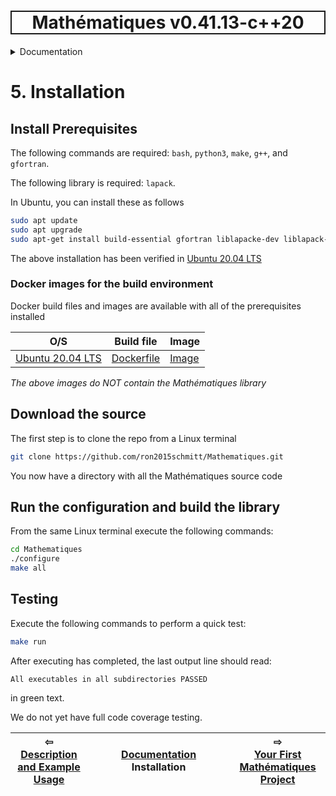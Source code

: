 <h1 style='border: 2px solid; text-align: center'>Mathématiques v0.41.13-c++20</h1>

<details>

<summary>Documentation</summary>

# [Documentation](../README.md)<br>
1. [License](../license/README.md)<br>
2. [About](../about/README.md)<br>
3. [Status, Planned Work & Release Notes](../status-release/README.md)<br>
4. [Description and Example Usage](../overview/README.md)<br>
5. _Installation_ <br>
6. [Your First Mathématiques Project](../first-project/README.md)<br>
7. [Usage Guide: Syntax, Data Types, Functions, etc](../user-guide/README.md)<br>
8. [Benchmarks](../benchmarks/README.md)<br>
9. [Tests](../test/README.md)<br>
10. [Developer Guide: Modifying and Extending Mathématiques](../developer-guide/README.md)<br>


</details>



# 5. Installation



## Install Prerequisites

The following commands are required: `bash`, `python3`, `make`, `g++`, and `gfortran`.

The following library is required: `lapack`.

In Ubuntu, you can install these as follows
```bash
sudo apt update
sudo apt upgrade
sudo apt-get install build-essential gfortran liblapacke-dev liblapack-doc
```
The above installation has been verified in [Ubuntu 20.04 LTS](https://releases.ubuntu.com/20.04/)

<a name="docker-images"></a>
### Docker images for the build environment

Docker build files and images are available with all of the prerequisites installed

| O/S  | Build file | Image |
| ----------- | ----------- | ----------- |
| [Ubuntu 20.04 LTS](https://releases.ubuntu.com/20.04/) | [Dockerfile](https://github.com/ron2015schmitt/Mathematiques/tree/master/docker/ubuntu-20.04) | [Image](https://hub.docker.com/repository/docker/electron2015/ubuntu-20.04-mathq-env) |

*The above images do NOT contain the Mathématiques library*

## Download the source

The first step is to clone the repo from a Linux terminal

```bash
git clone https://github.com/ron2015schmitt/Mathematiques.git
```

You now have a directory with all the Mathématiques source code

## Run the configuration and build the library

From the same Linux terminal execute the following commands:

```bash
cd Mathematiques
./configure
make all
```

## Testing

Execute the following commands to perform a quick test:

```bash
make run
```

After executing has completed, the last output line should read:

```text
All executables in all subdirectories PASSED
```
in green text.

We do not yet have full code coverage testing.



| ⇦ <br />[Description and Example Usage](../overview/README.md)  | [Documentation](../README.md)<br />Installation<br /><img width=1000/> | ⇨ <br />[Your First Mathématiques Project](../first-project/README.md)   |
| ------------ | :-------------------------------: | ------------ |

